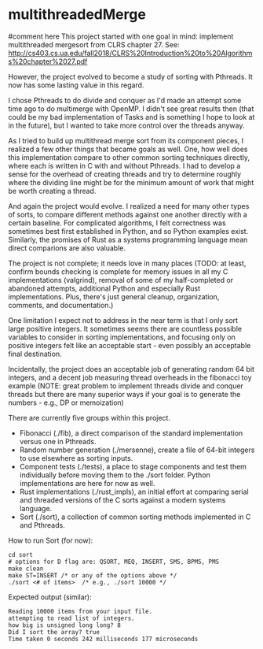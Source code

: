 # multithreadedMerge

#comment here
This project started with one goal in mind: implement multithreaded mergesort from CLRS chapter 27. See: http://cs403.cs.ua.edu/fall2018/CLRS%20Introduction%20to%20Algorithms%20chapter%2027.pdf

However, the project evolved to become a study of sorting with Pthreads. It now has some lasting value in this regard. 

I chose Pthreads to do divide and conquer as I'd made an attempt some time ago to do multimerge with OpenMP. I didn't see great results then (that could be my bad implementation of Tasks and is something I hope to look at in the future), but I wanted to take more control over the threads anyway. 

As I tried to build up multithread merge sort from its component pieces, I realized a few other things that became goals as well. One, how well does this implementation compare to other common sorting techniques directly, where each is written in C with and without Pthreads. I had to develop a sense for the overhead of creating threads and try to determine roughly where the dividing line might be for the minimum amount of work that might be worth creating a thread. 

And again the project would evolve. I realized a need for many other types of sorts, to compare different methods against one another directly with a certain baseline. For complicated algorithms, I felt correctness was sometimes best first established in Python, and so Python examples exist. Similarly, the promises of Rust as a systems programming language mean direct comparions are also valuable. 

The project is not complete; it needs love in many places (TODO: at least, confirm bounds checking is complete for memory issues in all my C implementations (valgrind), removal of some of my half-completed or abandoned attempts, additional Python and especially Rust implementations. Plus, there's just general cleanup, organization, comments, and documentation.)

One limitation I expect not to address in the near term is that I only sort large positive integers. It sometimes seems there are countless possible variables to consider in sorting implementations, and focusing only on positive integers felt like an acceptable start - even possibly an acceptable final destination. 

Incidentally, the project does an acceptable job of generating random 64 bit integers, and a decent job measuring thread overheads in the fibonacci toy example (NOTE: great problem to implement threads divide and conquer threads but there are many superior ways if your goal is to generate the numbers - e.g., DP or memoization)

There are currently five groups within this project. 
* Fibonacci (./fib), a direct comparison of the standard implementation versus one in Pthreads. 
* Random number generation (./mersenne), create a file of 64-bit integers to use elsewhere as sorting inputs. 
* Component tests (./tests), a place to stage components and test them individually before moving them to the ./sort folder. Python implementations are here for now as well. 
* Rust implementations (./rust_impls), an initial effort at comparing serial and threaded versions of the C sorts against a modern systems language.  
* Sort (./sort), a collection of common sorting methods implemented in C and Pthreads. 

How to run Sort (for now):

```
cd sort
# options for D flag are: QSORT, MEQ, INSERT, SMS, BPMS, PMS
make clean
make ST=INSERT /* or any of the options above */
./sort <# of items>  /* e.g., ./sort 10000 */
```
Expected output (similar):
```
Reading 10000 items from your input file.
attempting to read list of integers.
how big is unsigned long long? 8
Did I sort the array? true
Time taken 0 seconds 242 milliseconds 177 microseconds 


```
